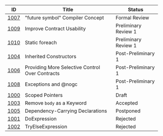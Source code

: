 |                  ID|                           Title|  Status|
|--------------------|--------------------------------|--------|
|[1007](./DIP1007.md)|"future symbol" Compiler Concept|Formal Review|
|[1009](./DIP1009.md)|      Improve Contract Usability|Preliminary Review 1|
|[1010](./DIP1010.md)|                  Static foreach|Preliminary Review 1|
|[1004](./DIP1004.md)|          Inherited Constructors|Post-Preliminary 1|
|[1006](./DIP1006.md)|Providing More Selective Control Over Contracts|Post-Preliminary 1|
|[1008](./DIP1008.md)|            Exceptions and @nogc|Post-Preliminary 1|
|[1000](./DIP1000.md)|                 Scoped Pointers|Draft|
|[1003](./DIP1003.md)|      Remove `body` as a Keyword|Accepted|
|[1005](./DIP1005.md)|Dependency-Carrying Declarations|Postponed|
|[1001](./DIP1001.md)|                    DoExpression|Rejected|
|[1002](./DIP1002.md)|               TryElseExpression|Rejected|
